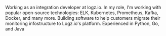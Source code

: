 Working as an integration developer at logz.io.
In my role, I'm working with popular open-source technologies: ELK, Kubernetes, Prometheus, Kafka, Docker, and many more. Building software to help customers migrate their monitoring infostructure to Logz.io's platform.
Experienced in Python, Go, and Java 
